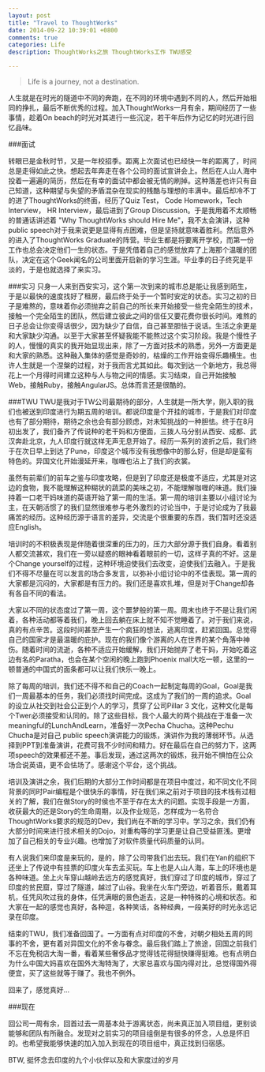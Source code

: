 ```yaml
---
layout: post
title: "Travel to ThoughtWorks"
date: 2014-09-22 10:39:01 +0800
comments: true
categories: Life
description: ThoughtWorks之旅 ThoughtWorks工作 TWU感受

---
```

> Life is a journey, not a destination. 

人生就是在时光的隧道中不同的奔跑，在不同的环境中遇到不同的人，然后开始相同的挣扎，最后不断优秀的过程。加入ThoughtWorks一月有余，期间经历了一些事情，趁着On beach的时光对其进行一些沉淀，若干年后作为记忆的时光进行回忆品味。

###面试

转眼已是金秋时节，又是一年校招季。距离上次面试也已经快一年的距离了，时间总是走得如此之快。想起去年奔走在各个公司的面试宣讲会上。然后在人山人海中投着一遍遍的简历，然后在有幸的面试中都会被无情的刷掉。这种落差也许只有自己知道，这种期望与失望的矛盾混杂在现实的残酷与理想的丰满中。最后却冷不丁的进了ThoughtWorks的终面，经历了Quiz Test， Code Homework，Tech Interview， HR Interview，最后进到了Group Discussion。于是我用着不太顺畅的普通话讲述着 "Why ThoughtWorks should Hire Me"，我不太会演讲，这种public speech对于我来说更是显得有点困难，但是坚持就意味着胜利。然后意外的进入了ThoughtWorks Graduate的阵营。毕业生都是将要离开学校，而第一份工作也总会决定他们一生的状态。于是凭借着自己的感觉放弃了上海那个温暖的团队，决定在这个Geek闻名的公司里面开启新的学习生涯。毕业季的日子终究是平淡的，于是也就选择了来实习。

###实习
只身一人来到西安实习，这个第一次到来的城市总是能让我感到陌生，于是以最快的速度找好了租房，最后终于处于一个暂时安定的状态。实习之初的日子是难熬的，意味着你必须抛弃之前自己的所长来开始接受一些完全陌生的技术，接触一个完全陌生的团队，然后建立彼此之间的信任又要花费你很长时间。难熬的日子总会让你变得话很少，因为缺少了自信，自己甚至胆怯于说话。生活之余更是和大家缺少沟通。以至于大家甚至怀疑我能不能熬过这个实习阶段。我是个慢性子的人，慢慢的真实的我开始显现出来，除了一方面对技术的熟悉，另外一方面更是和大家的熟悉。这种融入集体的感觉是奇妙的，枯燥的工作开始变得乐趣横生。也许人生就是一个涅槃的过程，对于我而言尤其如此。每次到达一个新地方，我总得花上一个月得时间建立这种与人与物之间的情感。实习结束，自己开始接触Web，接触Ruby，接触AngularJS。总体而言还是很酷的。

###TWU
TWU是我对于TW公司最期待的部分，人生就是一所大学，刚入职的我们也被送到印度进行为期五周的培训。都说印度是个开挂的城市，于是我们对印度也有了部分期待，期待之余也会有部分顾虑，对未知挑战的一种胆怯。终于在8月初出发了，我们备齐了传说种的老干妈和方便面，三拨人马分别从西安、成都、武汉奔赴北京，九人印度行就这样无声无息开始了。经历一系列的波折之后，我们终于在次日早上到达了Pune，印度这个城市没有我想像中的那么好，但是却是蛮有特色的。异国文化开始漫延开来，咖喱也沾上了我们的衣裳。

虽然有前辈们的前车之鉴与印度攻略，但是到了印度还是极度不适应，尤其是对这边的食物，我不能理解这种糊状的蔬菜的美味之初，不能理解咖喱的味道。我们操持着一口老干妈味道的英语开始了第一周的生活。第一周的培训主要以小组讨论为主，在天朝活惯了的我们显然很难参与老外激烈的讨论当中，于是讨论成为了我最痛苦的经历。这种经历源于语言的差异，交流是个很重要的东西，我们暂时还没适应English。

培训时的不积极表现是伴随着很深重的压力的，压力大部分源于我们自身。看着别人都交流甚欢，我们在一旁以疑惑的眼神看着眼前的一切，这样子真的不好。这是个Change yourself的过程，这种环境迫使我们去改变，迫使我们去融入。于是我们不得不尽量在可以发言的场合多发言，以弥补小组讨论中的不佳表现。第一周的大家都是沉闷的，大家都是有压力的。我们还是喜欢扎堆，但是对于Change却各有各自不同的看法。

大家以不同的状态度过了第一周，这个噩梦般的第一周。周末也终于不是让我们闲着，各种活动都等着我们，晚上回去躺在床上就不知不觉睡着了。对于我们来说，真的有点辛苦。这段时间甚至产生一个疯狂的想法，逃离印度，赶紧回国。总觉得自己的国家才是最温暖的庇护。现在的我们像个游离的人在世界的某个角落中神伤。随着时间的流逝，各种不适应开始缓解，我们开始抛弃了老干妈，开始吃着这边有名的Paratha，也会在某个空闲的晚上跑到Phoenix mall大吃一顿，这里的一顿普通的中国式的面条都可以让我们快乐一晚上。

除了每周的培训，我们还不得不和自己的Coach一起制定每周的Goal，Goal是我们一周最基本的任务，我们必须找时间完成。这成为了我们的一周的追求。Goal的设立从社交到社会公正到个人的学习，贯穿了公司Pillar 3 文化，这种文化是每个Twer必须接受和认同的。除了这些目标，我个人最大的两个挑战在于准备一次meaningful的LunchAndLearn，准备好一次Pecha Chucha。这种Pechu Chucha是对自己 public speech演讲能力的锻炼，演讲作为我的薄弱环节。从选择到PPT到准备演讲，花费可我不少时间和精力。好在最后在自己的努力下，这两项speech的效果都还不差。事后发现，通过这两次的锻炼，我开始不惧怕在公众场合说英语，更不会怯场了。感谢这个平台，这个挑战。

培训及演讲之余，我们后期的大部分工作时间都是在项目中度过，和不同文化不同背景的同时Pair编程是个很快乐的事情，好在我们来之前对于项目的技术栈有过相关的了解，我们在做Story的时侯也不至于存在太大的问题。实现手段是一方面，收获最大的还是Story的生命周期，以及作业规范，怎样成为一名符合ThoughtWorks要求的规范的Dev，我们尚在不断的学习中。学习之余，我们仍有大部分时间来进行技术相关的Dojo，对重构等的学习更是让自己受益匪浅。更增加了自己相关的专业兴趣。也增加了对软件质量代码质量的认同。

有人说我们来印度是来玩的，是的，除了公司带我们出去玩。我们在Yan的组织下还坐上了传说中有挂票的印度火车去孟买玩。车上也是人山人海，车上的环境也是各种味道。坐上火车穿山越岭去远方的感觉真好，我们穿过了印度的城市，穿过了印度的贫民窟，穿过了隧道，越过了山谷。我坐在火车门旁边，听着音乐，戴着耳机，任凭风吹过我的身体，任凭满眼的景色逝去，这是一种特殊的心境和状态。和大家在一起的感觉也真好，各种逗，各种笑话，各种经典，一段美好的时光永远记录在印度。

结束的TWU，我们准备回国了。一方面有点对印度的不舍，对朝夕相处五周的同事的不舍，更有着对异国文化的不舍与眷念。最后我们踏上了旅途，回国之前我们不忘在免税店大淘一番，看着某些奢侈品才觉得钱花得挺快赚得挺难。也有点明白为什么中国大妈喜欢在国外大淘特淘了，大家总喜欢与国内得对比，总觉得国外得便宜，买了这些就等于赚了。我也不例外。

回来了，感觉真好...

###现在

回公司一周有余，回首过去一周基本处于游离状态，尚未真正加入项目组，更别谈能够和团队有所融合。发现对之前实习的项目组倒是有很多的怀念，人总是怀旧的。也希望我能够快速的加入加入到现在的项目组中，真正找到归宿感。

BTW, 挺怀念去印度的九个小伙伴以及和大家度过的岁月
